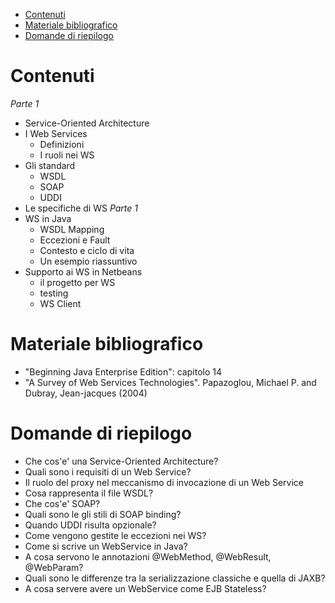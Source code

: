 - [Contenuti](#contenuti)
- [Materiale bibliografico](#materiale-bibliografico)
- [Domande di riepilogo](#domande-di-riepilogo)

# Contenuti
_Parte 1_
- Service-Oriented Architecture
- I Web Services
  - Definizioni
  - I ruoli nei WS
- Gli standard 
  - WSDL 
  - SOAP 
  - UDDI
- Le specifiche di WS
_Parte 1_
- WS in Java
  - WSDL Mapping 
  - Eccezioni e Fault 
  - Contesto e ciclo di vita
  - Un esempio riassuntivo
- Supporto ai WS in Netbeans 
  - il progetto per WS 
  - testing
  - WS Client
  
# Materiale bibliografico
- "Beginning Java Enterprise Edition": capitolo 14
- "A Survey of Web Services Technologies".  Papazoglou, Michael P. and Dubray, Jean-jacques (2004)

# Domande di riepilogo
- Che cos'e' una Service-Oriented Architecture?
- Quali sono i requisiti di un Web Service?
- Il ruolo del proxy nel meccanismo di invocazione di un Web Service
- Cosa rappresenta il file WSDL?
- Che cos'e' SOAP?
- Quali sono le gli stili di SOAP binding?
- Quando UDDI risulta opzionale?
- Come vengono gestite le eccezioni nei WS?
- Come si scrive un WebService in Java?
- A cosa servono le annotazioni @WebMethod, @WebResult, @WebParam?
- Quali sono le differenze tra la serializzazione classiche e quella di JAXB?
- A cosa servere avere un WebService come EJB Stateless?
